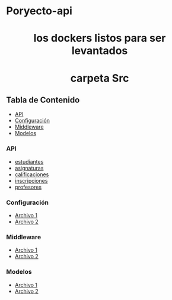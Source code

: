 # Poryecto-api
<h1 align="center"> los dockers listos para ser levantados </h1>


<h1 align="center"> carpeta Src</h1>

## Tabla de Contenido
- [API](#api)
- [Configuración](#config)
- [Middleware](#middleware)
- [Modelos](#models)

### API
- [estudiantes](src/api/estudiantes/index.md)
- [asignaturas](src/api/asignaturas/index.md)
- [calificaciones](src/api/calificaciones/index.md)
- [inscripciones](src/api/inscripciones/index.md)
- [profesores](src/api/profesores/index.md)

### Configuración
- [Archivo 1](config/archivo1.md)
- [Archivo 2](config/archivo2.md)

### Middleware
- [Archivo 1](middleware/archivo1.md)
- [Archivo 2](middleware/archivo2.md)

### Modelos
- [Archivo 1](models/archivo1.md)
- [Archivo 2](models/archivo2.md)



